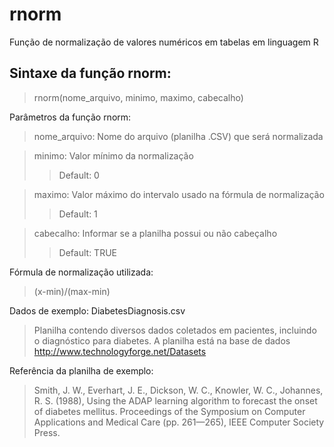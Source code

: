# rnorm
Função de normalização de valores numéricos em tabelas em linguagem R

## Sintaxe da função rnorm:
>rnorm(nome_arquivo, minimo, maximo, cabecalho)

Parâmetros da função rnorm:
>nome_arquivo: Nome do arquivo (planilha .CSV) que será normalizada 

>minimo: Valor mínimo da normalização
>>Default: 0

>maximo: Valor máximo do intervalo usado na fórmula de normalização
>>Default: 1

>cabecalho: Informar se a planilha possui ou não cabeçalho
>>Default: TRUE

Fórmula de normalização utilizada:
>(x-min)/(max-min)

Dados de exemplo: DiabetesDiagnosis.csv
>Planilha contendo diversos dados coletados em pacientes, incluindo o diagnóstico para diabetes. A planilha está na base de dados http://www.technologyforge.net/Datasets

Referência da planilha de exemplo:
>Smith, J. W., Everhart, J. E., Dickson, W. C., Knowler, W. C., Johannes, R. S. (1988), Using the ADAP learning algorithm to forecast the onset of diabetes mellitus. Proceedings of the Symposium on Computer Applications and Medical Care (pp. 261—265), IEEE Computer Society Press.
